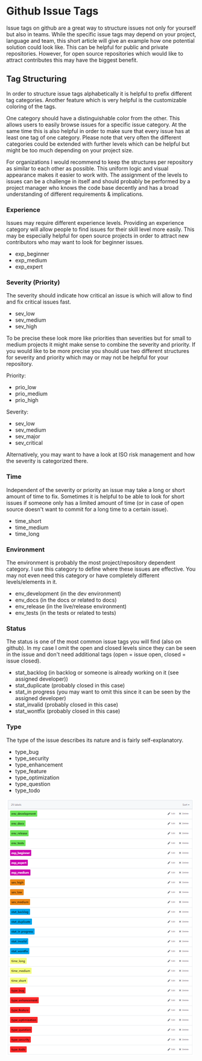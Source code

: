 # Github Issue Tags

Issue tags on github are a great way to structure issues not only for yourself but also in teams. While the specific issue tags may depend on your project, language and team, this short article will give an example how one potential solution could look like. This can be helpful for public and private repositories. However, for open source repositories which would like to attract contributes this may have the biggest benefit.

## Tag Structuring

In order to structure issue tags alphabetically it is helpful to prefix different tag categories. Another feature which is very helpful is the customizable coloring of the tags.

One category should have a distinguishable color from the other. This allows users to easily browse issues for a specific issue category. At the same time this is also helpful in order to make sure that every issue has at least one tag of one category. Please note that very often the different categories could be extended with further levels which can be helpful but might be too much depending on your project size.

For organizations I would recommend to keep the structures per repository as similar to each other as possible. This uniform logic and visual appearance makes it easier to work with. The assignment of the levels to issues can be a challenge in itself and should probably be performed by a project manager who knows the code base decently and has a broad understanding of different requirements & implications.

### Experience

Issues may require different experience levels. Providing an experience category will allow people to find issues for their skill level more easily. This may be especially helpful for open source projects in order to attract new contributors who may want to look for beginner issues.

* exp_beginner
* exp_medium
* exp_expert

### Severity (Priority)

The severity should indicate how critical an issue is which will allow to find and fix critical issues fast.

* sev_low
* sev_medium
* sev_high

To be precise these look more like priorities than severities but for small to medium projects it might make sense to combine the severity and priority. If you would like to be more precise you should use two different structures for severity and priority which may or may not be helpful for your repository.

Priority:

* prio_low
* prio_medium
* prio_high

Severity:

* sev_low
* sev_medium
* sev_major
* sev_critical

Alternatively, you may want to have a look at ISO risk management and how the severity is categorized there.

### Time

Independent of the severity or priority an issue may take a long or short amount of time to fix. Sometimes it is helpful to be able to look for short issues if someone only has a limited amount of time (or in case of open source doesn't want to commit for a long time to a certain issue).

* time_short
* time_medium
* time_long

### Environment

The environment is probably the most project/repository dependent category. I use this category to define where these issues are effective. You may not even need this category or have completely different levels/elements in it.

* env_development (in the dev environment)
* env_docs (in the docs or related to docs)
* env_release (in the live/release environment)
* env_tests (in the tests or related to tests)

### Status

The status is one of the most common issue tags you will find (also on github). In my case I omit the open and closed levels since they can be seen in the issue and don't need additional tags (open = issue open, closed = issue closed).

* stat_backlog (in backlog or someone is already working on it (see assigned developer))
* stat_duplicate (probably closed in this case)
* stat_in progress (you may want to omit this since it can be seen by the assigned developer)
* stat_invalid (probably closed in this case)
* stat_wontfix (probably closed in this case)

### Type

The type of the issue describes its nature and is fairly self-explanatory.

* type_bug
* type_security
* type_enhancement
* type_feature
* type_optimization
* type_question
* type_todo

![Github issue tags](/content/blog/dev/img/github_issue_tags.png "Github issue tags")
